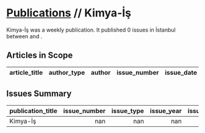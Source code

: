 # [Publications](firstlevel_publications.md) // Kimya-İş

Kimya-İş was a weekly publication. It published 0 issues in İstanbul between  and .

## Articles in Scope

| article_title   | author_type   | author   | issue_number   | issue_date   | pages   |
|-----------------|---------------|----------|----------------|--------------|---------|

## Issues Summary

| publication_title   |   issue_number |   issue_type |   issue_year |   issue_month |   issue_day |   printing_house_name |
|:--------------------|---------------:|-------------:|-------------:|--------------:|------------:|----------------------:|
| Kimya-İş            |            nan |          nan |          nan |           nan |         nan |                   nan |